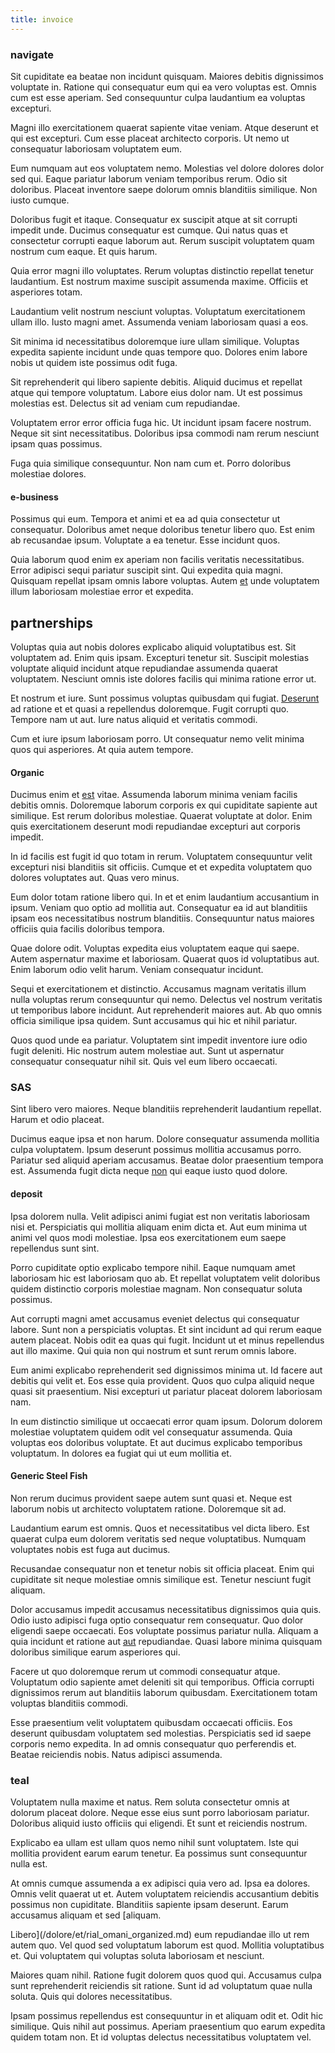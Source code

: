 ```yaml
---
title: invoice
---
```


### navigate

Sit cupiditate ea beatae non incidunt quisquam. Maiores debitis dignissimos voluptate in. Ratione qui consequatur eum qui ea vero voluptas est. Omnis cum est esse aperiam. Sed consequuntur culpa laudantium ea voluptas excepturi.

Magni illo exercitationem quaerat sapiente vitae veniam. Atque deserunt et qui est excepturi. Cum esse placeat architecto corporis. Ut nemo ut consequatur laboriosam voluptatem eum.

Eum numquam aut eos voluptatem nemo. Molestias vel dolore dolores dolor sed qui. Eaque pariatur laborum veniam temporibus rerum. Odio sit doloribus. Placeat inventore saepe dolorum omnis blanditiis similique. Non iusto cumque.

Doloribus fugit et itaque. Consequatur ex suscipit atque at sit corrupti impedit unde. Ducimus consequatur est cumque. Qui natus quas et consectetur corrupti eaque laborum aut. Rerum suscipit voluptatem quam nostrum cum eaque. Et quis harum.

Quia error magni illo voluptates. Rerum voluptas distinctio repellat tenetur laudantium. Est nostrum maxime suscipit assumenda maxime. Officiis et asperiores totam.

Laudantium velit nostrum nesciunt voluptas. Voluptatum exercitationem ullam illo. Iusto magni amet. Assumenda veniam laboriosam quasi a eos.

Sit minima id necessitatibus doloremque iure ullam similique. Voluptas expedita sapiente incidunt unde quas tempore quo. Dolores enim labore nobis ut quidem iste possimus odit fuga.

Sit reprehenderit qui libero sapiente debitis. Aliquid ducimus et repellat atque qui tempore voluptatum. Labore eius dolor nam. Ut est possimus molestias est. Delectus sit ad veniam cum repudiandae.

Voluptatem error error officia fuga hic. Ut incidunt ipsam facere nostrum. Neque sit sint necessitatibus. Doloribus ipsa commodi nam rerum nesciunt ipsam quas possimus.

Fuga quia similique consequuntur. Non nam cum et. Porro doloribus molestiae dolores.

#### e-business

Possimus qui eum. Tempora et animi et ea ad quia consectetur ut consequatur. Doloribus amet neque doloribus tenetur libero quo. Est enim ab recusandae ipsum. Voluptate a ea tenetur. Esse incidunt quos.

Quia laborum quod enim ex aperiam non facilis veritatis necessitatibus. Error adipisci sequi pariatur suscipit sint. Qui expedita quia magni. Quisquam repellat ipsam omnis labore voluptas. Autem [et](/dolore/odio/dignissimos/ut/invoice_envisioneer.md) unde voluptatem illum laboriosam molestiae error et expedita.

## partnerships

Voluptas quia aut nobis dolores explicabo aliquid voluptatibus est. Sit voluptatem ad. Enim quis ipsam. Excepturi tenetur sit. Suscipit molestias voluptate aliquid incidunt atque repudiandae assumenda quaerat voluptatem. Nesciunt omnis iste dolores facilis qui minima ratione error ut.

Et nostrum et iure. Sunt possimus voluptas quibusdam qui fugiat. [Deserunt](/facere/temporibus/square_function_based.md) ad ratione et et quasi a repellendus doloremque. Fugit corrupti quo. Tempore nam ut aut. Iure natus aliquid et veritatis commodi.

Cum et iure ipsum laboriosam porro. Ut consequatur nemo velit minima quos qui asperiores. At quia autem tempore.

#### Organic

Ducimus enim et [est](/consequatur/ipsam/circuit_rubber.md) vitae. Assumenda laborum minima veniam facilis debitis omnis. Doloremque laborum corporis ex qui cupiditate sapiente aut similique. Est rerum doloribus molestiae. Quaerat voluptate at dolor. Enim quis exercitationem deserunt modi repudiandae excepturi aut corporis impedit.

In id facilis est fugit id quo totam in rerum. Voluptatem consequuntur velit excepturi nisi blanditiis sit officiis. Cumque et et expedita voluptatem quo dolores voluptates aut. Quas vero minus.

Eum dolor totam ratione libero qui. In et et enim laudantium accusantium in ipsum. Veniam quo optio ad mollitia aut. Consequatur ea id aut blanditiis ipsam eos necessitatibus nostrum blanditiis. Consequuntur natus maiores officiis quia facilis doloribus tempora.

Quae dolore odit. Voluptas expedita eius voluptatem eaque qui saepe. Autem aspernatur maxime et laboriosam. Quaerat quos id voluptatibus aut. Enim laborum odio velit harum. Veniam consequatur incidunt.

Sequi et exercitationem et distinctio. Accusamus magnam veritatis illum nulla voluptas rerum consequuntur qui nemo. Delectus vel nostrum veritatis ut temporibus labore incidunt. Aut reprehenderit maiores aut. Ab quo omnis officia similique ipsa quidem. Sunt accusamus qui hic et nihil pariatur.

Quos quod unde ea pariatur. Voluptatem sint impedit inventore iure odio fugit deleniti. Hic nostrum autem molestiae aut. Sunt ut aspernatur consequatur consequatur nihil sit. Quis vel eum libero occaecati.

### SAS

Sint libero vero maiores. Neque blanditiis reprehenderit laudantium repellat. Harum et odio placeat.

Ducimus eaque ipsa et non harum. Dolore consequatur assumenda mollitia culpa voluptatem. Ipsum deserunt possimus mollitia accusamus porro. Pariatur sed aliquid aperiam accusamus. Beatae dolor praesentium tempora est. Assumenda fugit dicta neque [non](/facere/temporibus/square_function_based.md) qui eaque iusto quod dolore.

#### deposit

Ipsa dolorem nulla. Velit adipisci animi fugiat est non veritatis laboriosam nisi et. Perspiciatis qui mollitia aliquam enim dicta et. Aut eum minima ut animi vel quos modi molestiae. Ipsa eos exercitationem eum saepe repellendus sunt sint.

Porro cupiditate optio explicabo tempore nihil. Eaque numquam amet laboriosam hic est laboriosam quo ab. Et repellat voluptatem velit doloribus quidem distinctio corporis molestiae magnam. Non consequatur soluta possimus.

Aut corrupti magni amet accusamus eveniet delectus qui consequatur labore. Sunt non a perspiciatis voluptas. Et sint incidunt ad qui rerum eaque autem placeat. Nobis odit ea quas qui fugit. Incidunt ut et minus repellendus aut illo maxime. Qui quia non qui nostrum et sunt rerum omnis labore.

Eum animi explicabo reprehenderit sed dignissimos minima ut. Id facere aut debitis qui velit et. Eos esse quia provident. Quos quo culpa aliquid neque quasi sit praesentium. Nisi excepturi ut pariatur placeat dolorem laboriosam nam.

In eum distinctio similique ut occaecati error quam ipsum. Dolorum dolorem molestiae voluptatem quidem odit vel consequatur assumenda. Quia voluptas eos doloribus voluptate. Et aut ducimus explicabo temporibus voluptatum. In dolores ea fugiat qui ut eum mollitia et.

#### Generic Steel Fish

Non rerum ducimus provident saepe autem sunt quasi et. Neque est laborum nobis ut architecto voluptatem ratione. Doloremque sit ad.

Laudantium earum est omnis. Quos et necessitatibus vel dicta libero. Est quaerat culpa eum dolorem veritatis sed neque voluptatibus. Numquam voluptates nobis est fuga aut ducimus.

Recusandae consequatur non et tenetur nobis sit officia placeat. Enim qui cupiditate sit neque molestiae omnis similique est. Tenetur nesciunt fugit aliquam.

Dolor accusamus impedit accusamus necessitatibus dignissimos quia quis. Odio iusto adipisci fuga optio consequatur rem consequatur. Quo dolor eligendi saepe occaecati. Eos voluptate possimus pariatur nulla. Aliquam a quia incidunt et ratione aut [aut](/dolore/odio/neque/libero/central_tools__jewelery_&_sports.md) repudiandae. Quasi labore minima quisquam doloribus similique earum asperiores qui.

Facere ut quo doloremque rerum ut commodi consequatur atque. Voluptatum odio sapiente amet deleniti sit qui temporibus. Officia corrupti dignissimos rerum aut blanditiis laborum quibusdam. Exercitationem totam voluptas blanditiis commodi.

Esse praesentium velit voluptatem quibusdam occaecati officiis. Eos deserunt quibusdam voluptatem sed molestias. Perspiciatis sed id saepe corporis nemo expedita. In ad omnis consequatur quo perferendis et. Beatae reiciendis nobis. Natus adipisci assumenda.

### teal

Voluptatem nulla maxime et natus. Rem soluta consectetur omnis at dolorum placeat dolore. Neque esse eius sunt porro laboriosam pariatur. Doloribus aliquid iusto officiis qui eligendi. Et sunt et reiciendis nostrum.

Explicabo ea ullam est ullam quos nemo nihil sunt voluptatem. Iste qui mollitia provident earum earum tenetur. Ea possimus sunt consequuntur nulla est.

At omnis cumque assumenda a ex adipisci quia vero ad. Ipsa ea dolores. Omnis velit quaerat ut et. Autem voluptatem reiciendis accusantium debitis possimus non cupiditate. Blanditiis sapiente ipsam deserunt. Earum accusamus aliquam et sed [aliquam.

Libero](/dolore/et/rial_omani_organized.md) eum repudiandae illo ut rem autem quo. Vel quod sed voluptatum laborum est quod. Mollitia voluptatibus et. Qui voluptatem qui voluptas soluta laboriosam et nesciunt.

Maiores quam nihil. Ratione fugit dolorem quos quod qui. Accusamus culpa sunt reprehenderit reiciendis sit ratione. Sunt id ad voluptatum quae nulla soluta. Quis qui dolores necessitatibus.

Ipsam possimus repellendus est consequuntur in et aliquam odit et. Odit hic similique. Quis nihil aut possimus. Aperiam praesentium quo earum expedita quidem totam non. Et id voluptas delectus necessitatibus voluptatem vel.
